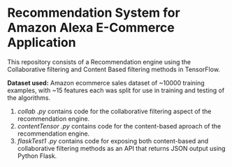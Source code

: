 # Recommendation System for Amazon Alexa E-Commerce Application

This repository consists of a Recommendation engine using the Collaborative filtering and Content Based filtering methods in TensorFlow.

**Dataset used:** Amazon ecommerce sales dataset of ~10000 training examples, with ~15 features each was split for use in training and testing of the algorithms.

1. *collab .py* contains code for the collaborative filtering aspect of the recommendation engine.
2. *contentTensor .py* contains code for the content-based aproach of the recommendation engine.
3. *flaskTest1 .py* contains code for exposing both content-based and collaborative filtering methods as an API that returns JSON output using Python Flask.